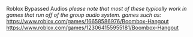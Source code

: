 Roblox Bypassed Audios
*please note that most of these typically work in games that run off of the group audio system.*
*games such as:*
https://www.roblox.com/games/16658586976/Boombox-Hangout
https://www.roblox.com/games/123064155955181/Boombox-Hangout
